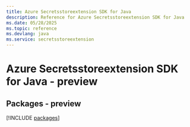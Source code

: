 ```yaml
---
title: Azure Secretsstoreextension SDK for Java
description: Reference for Azure Secretsstoreextension SDK for Java
ms.date: 05/28/2025
ms.topic: reference
ms.devlang: java
ms.service: secretsstoreextension
---
```

# Azure Secretsstoreextension SDK for Java - preview
## Packages - preview
[!INCLUDE [packages](secretsstoreextension-index.md)]